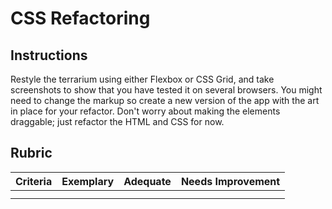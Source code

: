 # CSS Refactoring

## Instructions

Restyle the terrarium using either Flexbox or CSS Grid, and take screenshots to show that you have tested it on several browsers. You might need to change the markup so create a new version of the app with the art in place for your refactor. Don't worry about making the elements draggable; just refactor the HTML and CSS for now.

## Rubric

| Criteria | Exemplary | Adequate | Needs Improvement |
| -------- | --------- | -------- | ----------------- |
|          |           |          |
|          |           |          |
